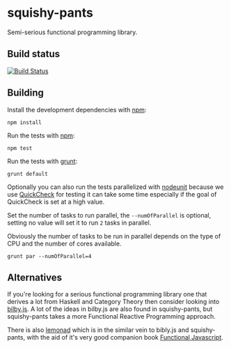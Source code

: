 squishy-pants
=============

Semi-serious functional programming library.

## Build status

[![Build Status](https://api.travis-ci.org/SimonRichardson/squishy-pants.png)](https://travis-ci.org/SimonRichardson/squishy-pants)

## Building

Install the development dependencies with [npm](https://npmjs.org/):

    npm install

Run the tests with [npm](https://npmjs.org/):

    npm test

Run the tests with [grunt](http://gruntjs.com/):

    grunt default

Optionally you can also run the tests parallelized with [nodeunit](https://github.com/caolan/nodeunit)
because we use [QuickCheck](http://en.wikipedia.org/wiki/QuickCheck) for testing it can take some time
especially if the goal of QuickCheck is set at a high value.

Set the number of tasks to run parallel, the `--numOfParallel` is optional, setting no value will set
it to run `2` tasks in parallel.

Obviously the number of tasks to be run in parallel depends on the type of CPU and the number of cores
available.

    grunt par --numOfParallel=4


## Alternatives

If you're looking for a serious functional programming library one that derives a lot from Haskell
and Category Theory then consider looking into [bilby.js](https://github.com/puffnfresh/bilby.js).
A lot of the ideas in bilby.js are also found in squishy-pants, but squishy-pants takes a more
Functional Reactive Programming approach.

There is also [lemonad](https://github.com/fogus/lemonad) which is in the similar vein to bibly.js
and squishy-pants, with the aid of it's very good companion book [Functional Javascript](http://shop.oreilly.com/product/0636920028857.do).
